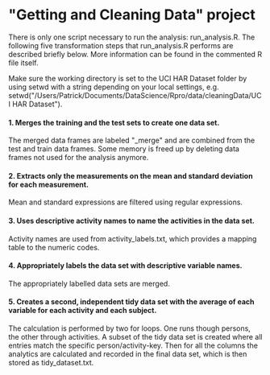 <h1>"Getting and Cleaning Data" project</h1>

There is only one script necessary to run the analysis: run_analysis.R.
The following five transformation steps that run_analysis.R performs are described briefly below. More information can be found in the commented R file itself.

Make sure the working directory is set to the UCI HAR Dataset folder by using setwd with a string depending on your local settings, e.g. setwd("/Users/Patrick/Documents/DataScience/Rpro/data/cleaningData/UCI HAR Dataset").


<h4>1. Merges the training and the test sets to create one data set.</h3>
The merged data frames are labeled "_merge" and are combined from the test and train data frames.
Some memory is freed up by deleting data frames not used for the analysis anymore.

<h4>2. Extracts only the measurements on the mean and standard deviation for each measurement.</h3>
Mean and standard expressions are filtered using regular expressions.

<h4>3. Uses descriptive activity names to name the activities in the data set.</h3>
Activity names are used from activity_labels.txt, which provides a mapping table to the numeric codes.

<h4>4. Appropriately labels the data set with descriptive variable names.</h3>
The appropriately labelled data sets are merged.

<h4>5. Creates a second, independent tidy data set with the average of each variable for each activity and each subject.</h3>
The calculation is performed by two for loops. One runs though persons, the other through activities. A subset of the tidy data set is created where all entries match the specific person/activity-key. Then for all the columns the analytics are calculated and recorded in the final data set, which is then stored as tidy_dataset.txt. 


